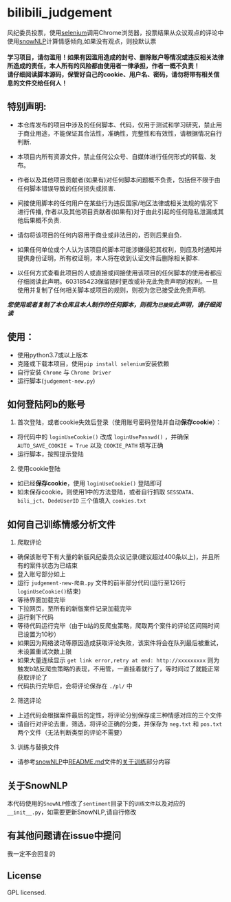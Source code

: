 # bilibili_judgement

风纪委员投票，使用[selenium](https://github.com/seleniumhq/selenium)调用Chrome浏览器，投票结果从众议观点的评论中使用[snowNLP](https://github.com/isnowfy/snownlp)计算情感倾向,如果没有观点，则投默认票<br><br>
**学习项目，请勿滥用！如果有因滥用造成的封号、删除账户等情况或违反相关法律所造成的责任，本人所有的风险都由使用者一律承担，作者一概不负责！**<br>**请仔细阅读脚本源码，保管好自己的cookie、用户名、密码，请勿将带有相关信息的文件交给任何人！**

## 特别声明:
* 本仓库发布的项目中涉及的任何脚本、代码，仅用于测试和学习研究，禁止用于商业用途，不能保证其合法性，准确性，完整性和有效性，请根据情况自行判断.

* 本项目内所有资源文件，禁止任何公众号、自媒体进行任何形式的转载、发布。

* 作者以及其他项目贡献者(如果有)对任何脚本问题概不负责，包括但不限于由任何脚本错误导致的任何损失或损害.

* 间接使用脚本的任何用户在某些行为违反国家/地区法律或相关法规的情况下进行传播, 作者以及其他项目贡献者(如果有)对于由此引起的任何隐私泄漏或其他后果概不负责.

* 请勿将该项目的任何内容用于商业或非法目的，否则后果自负.

* 如果任何单位或个人认为该项目的脚本可能涉嫌侵犯其权利，则应及时通知并提供身份证明，所有权证明，本人将在收到认证文件后删除相关脚本.

* 以任何方式查看此项目的人或直接或间接使用该项目的任何脚本的使用者都应仔细阅读此声明。603185423保留随时更改或补充此免责声明的权利。一旦使用并复制了任何相关脚本或项目的规则，则视为您已接受此免责声明.

***您使用或者复制了本仓库且本人制作的任何脚本，则视为`已接受`此声明，请仔细阅读*** 


## 使用：
* 使用python3.7或以上版本
* 克隆或下载本项目，使用`pip install selenium`安装依赖
* 自行安装 `Chrome` 与 `Chrome Driver`
* 运行脚本(`judgement-new.py`)

## 如何登陆阿b的账号

1. 首次登陆，或者cookie失效后登录（使用账号密码登陆并自动**保存cookie**）：
* 将代码中的 `loginUseCookie()` 改成 `loginUsePasswd()` ，并确保 `AUTO_SAVE_COOKIE = True` 以及 `COOKIE_PATH` 填写正确
* 运行脚本，按照提示登陆
2. 使用cookie登陆
* 如已经**保存cookie**，使用 `loginUseCookie()` 登陆即可
* 如未保存cookie，则使用1中的方法登陆，或者自行抓取 `SESSDATA`、`bili_jct`、`DedeUserID` 三个值填入 `cookies.txt` 

## 如何自己训练情感分析文件
1. 爬取评论
* 确保该账号下有大量的新版风纪委员众议记录(建议超过400条以上)，并且所有的案件状态为已结束
* 登入账号部分如上
* 运行 `judgement-new-爬虫.py` 文件的前半部分代码(运行至126行`loginUseCookie()`结束)
* 等待界面加载完毕
* 下拉网页，至所有的新版案件记录加载完毕
* 运行剩下代码
* 等待代码运行完毕（由于b站的反爬虫策略，爬取两个案件的评论区间隔时间已设置为10秒）
* 如果因为网络波动等原因造成获取评论失败，该案件将会在队列最后被重试，未设置重试次数上限
* 如果大量连续显示 `get link error,retry at end: http://xxxxxxxxx` 则为触发b站反爬虫策略的表现，不用管，一直挂着就行了，等时间过了就能正常获取评论了
* 代码执行完毕后，会将评论保存在 `./pl/` 中
2. 筛选评论
* 上述代码会根据案件最后的定性，将评论分别保存成三种情感对应的三个文件
* 请自行对评论去重，筛选，将评论正确的分类，并保存为 `neg.txt` 和 `pos.txt` 两个文件（无法判断类型的评论不需要）
3. 训练与替换文件
* 请参考[snowNLP](https://github.com/isnowfy/snownlp)中[README.md](https://github.com/isnowfy/snownlp/blob/master/README.md)文件的[关于训练](https://github.com/isnowfy/snownlp/blob/master/README.md#%E5%85%B3%E4%BA%8E%E8%AE%AD%E7%BB%83)部分内容

## 关于SnowNLP
本代码使用的`SnowNLP`修改了`sentiment`目录下的`训练文件`以及对应的`__init__.py`，如需要更新SnowNLP,请自行修改

## 有其他问题请在issue中提问
我一定~~不~~会回复的

## License

GPL licensed.
